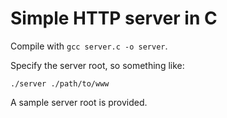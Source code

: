 # Simple HTTP server in C

Compile with <code>gcc server.c -o server</code>.

Specify the server root, so something like:

<code>./server ./path/to/www</code>

A sample server root is provided.
